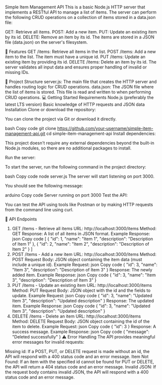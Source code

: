 Simple Item Management API
This is a basic Node.js HTTP server that implements a RESTful API to manage a list of items. The server can perform the following CRUD operations on a collection of items stored in a data.json file:

GET: Retrieve all items.
POST: Add a new item.
PUT: Update an existing item by its id.
DELETE: Remove an item by its id.
The items are stored in a JSON file (data.json) on the server's filesystem.

🚀 Features
GET /items: Retrieve all items in the list.
POST /items: Add a new item to the list. The item must have a unique id.
PUT /items: Update an existing item by providing its id.
DELETE /items: Delete an item by its id.
The server validates all input data and ensures proper handling of invalid or missing IDs.

📂 Project Structure
server.js: The main file that creates the HTTP server and handles routing logic for CRUD operations.
data.json: The JSON file where the list of items is stored. This file is read and written to when performing CRUD operations.
💻 Getting Started
Requirements
Node.js (preferably the latest LTS version)
Basic knowledge of HTTP requests and JSON data
Installation
Clone or download the repository:

You can clone the project via Git or download it directly.

bash
Copy code
git clone https://github.com/your-username/simple-item-management-api.git
cd simple-item-management-api
Install dependencies:

This project doesn't require any external dependencies beyond the built-in Node.js modules, so there are no additional packages to install.

Run the server:

To start the server, run the following command in the project directory:

bash
Copy code
node server.js
The server will start listening on port 3000.

You should see the following message:

arduino
Copy code
Server running on port 3000
Test the API:

You can test the API using tools like Postman or by making HTTP requests from the command line using curl.

📡 API Endpoints
1. GET /items - Retrieve all items
URL: http://localhost:3000/items
Method: GET
Response: A list of all items in JSON format.
Example Response:
json
Copy code
[
  {
    "id": 1,
    "name": "Item 1",
    "description": "Description of Item 1"
  },
  {
    "id": 2,
    "name": "Item 2",
    "description": "Description of Item 2"
  }
]
2. POST /items - Add a new item
URL: http://localhost:3000/items
Method: POST
Request Body: JSON object containing the item data (must include a unique id).
Example Request:
json
Copy code
{
  "id": 3,
  "name": "Item 3",
  "description": "Description of Item 3"
}
Response: The newly added item.
Example Response:
json
Copy code
{
  "id": 3,
  "name": "Item 3",
  "description": "Description of Item 3"
}
3. PUT /items - Update an existing item
URL: http://localhost:3000/items
Method: PUT
Request Body: JSON object with the id and the fields to update.
Example Request:
json
Copy code
{
  "id": 3,
  "name": "Updated Item 3",
  "description": "Updated description"
}
Response: The updated item.
Example Response:
json
Copy code
{
  "id": 3,
  "name": "Updated Item 3",
  "description": "Updated description"
}
4. DELETE /items - Delete an item
URL: http://localhost:3000/items
Method: DELETE
Request Body: JSON object containing the id of the item to delete.
Example Request:
json
Copy code
{
  "id": 3
}
Response: A success message.
Example Response:
json
Copy code
{
  "message": "Deleted successfully"
}
⚠️ Error Handling
The API provides meaningful error messages for invalid requests:

Missing id: If a POST, PUT, or DELETE request is made without an id, the API will respond with a 400 status code and an error message.
Item Not Found: If an item with the specified id cannot be found for PUT or DELETE, the API will return a 404 status code and an error message.
Invalid JSON: If the request body contains invalid JSON, the API will respond with a 400 status code and an error message.
